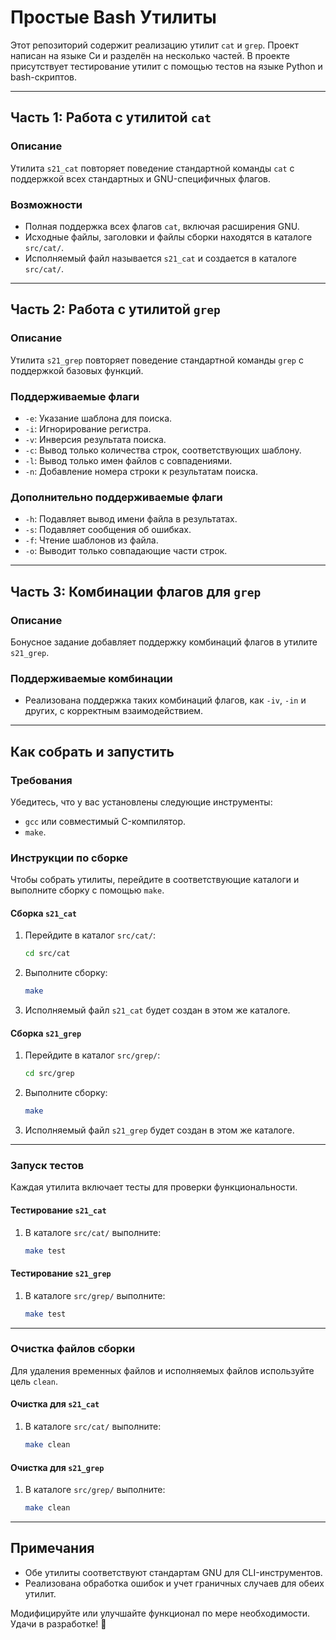 # Простые Bash Утилиты

Этот репозиторий содержит реализацию утилит `cat` и `grep`. Проект написан на языке Си и разделён на несколько частей. В проекте присутствует тестирование утилит с помощью тестов на языке Python и bash-скриптов.

---

## Часть 1: Работа с утилитой `cat`

### Описание

Утилита `s21_cat` повторяет поведение стандартной команды `cat` с поддержкой всех стандартных и GNU-специфичных флагов.

### Возможности

* Полная поддержка всех флагов `cat`, включая расширения GNU.
* Исходные файлы, заголовки и файлы сборки находятся в каталоге `src/cat/`.
* Исполняемый файл называется `s21_cat` и создается в каталоге `src/cat/`.

---

## Часть 2: Работа с утилитой `grep`

### Описание

Утилита `s21_grep` повторяет поведение стандартной команды `grep` с поддержкой базовых функций.

### Поддерживаемые флаги

* `-e`: Указание шаблона для поиска.
* `-i`: Игнорирование регистра.
* `-v`: Инверсия результата поиска.
* `-c`: Вывод только количества строк, соответствующих шаблону.
* `-l`: Вывод только имен файлов с совпадениями.
* `-n`: Добавление номера строки к результатам поиска.

### Дополнительно поддерживаемые флаги

* `-h`: Подавляет вывод имени файла в результатах.
* `-s`: Подавляет сообщения об ошибках.
* `-f`: Чтение шаблонов из файла.
* `-o`: Выводит только совпадающие части строк.

---

## Часть 3: Комбинации флагов для `grep`

### Описание

Бонусное задание добавляет поддержку комбинаций флагов в утилите `s21_grep`.

### Поддерживаемые комбинации

* Реализована поддержка таких комбинаций флагов, как `-iv`, `-in` и других, с корректным взаимодействием.

---

## Как собрать и запустить

### Требования

Убедитесь, что у вас установлены следующие инструменты:

* `gcc` или совместимый C-компилятор.
* `make`.

### Инструкции по сборке

Чтобы собрать утилиты, перейдите в соответствующие каталоги и выполните сборку с помощью `make`.

#### Сборка `s21_cat`

1. Перейдите в каталог `src/cat/`:
   ```bash
   cd src/cat
   ```
2. Выполните сборку:
   ```bash
   make
   ```
3. Исполняемый файл `s21_cat` будет создан в этом же каталоге.

#### Сборка `s21_grep`

1. Перейдите в каталог `src/grep/`:
   ```bash
   cd src/grep
   ```
2. Выполните сборку:
   ```bash
   make
   ```
3. Исполняемый файл `s21_grep` будет создан в этом же каталоге.

---

### Запуск тестов

Каждая утилита включает тесты для проверки функциональности.

#### Тестирование `s21_cat`

1. В каталоге `src/cat/` выполните:
   ```bash
   make test
   ```

#### Тестирование `s21_grep`

1. В каталоге `src/grep/` выполните:
   ```bash
   make test
   ```

---

### Очистка файлов сборки

Для удаления временных файлов и исполняемых файлов используйте цель `clean`.

#### Очистка для `s21_cat`

1. В каталоге `src/cat/` выполните:
   ```bash
   make clean
   ```

#### Очистка для `s21_grep`

1. В каталоге `src/grep/` выполните:
   ```bash
   make clean
   ```

---

## Примечания

* Обе утилиты соответствуют стандартам GNU для CLI-инструментов.
* Реализована обработка ошибок и учет граничных случаев для обеих утилит.

Модифицируйте или улучшайте функционал по мере необходимости. Удачи в разработке! 🚀
